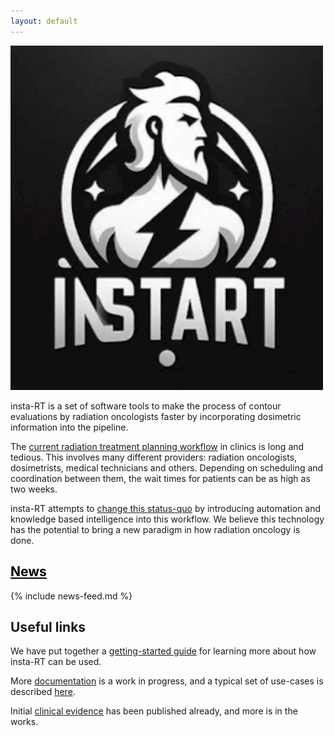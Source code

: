 ```yaml
---
layout: default
---
```


<style>
.center-content {
    text-align: center;
}

.logo {
    border: unset;
    box-shadow: unset;
    width: 500px;
}

.left-content {
    text-align: left;
}
}
</style>

<div class="center-content"></div>
<img class="logo" src="/assets/images/instart-logo.png" alt="insta-RT logo">
<div class="left-content"></div>

insta-RT is a set of software tools to make the process of contour evaluations by radiation oncologists faster by incorporating dosimetric information into the pipeline.

The [current radiation treatment planning workflow](./current-workflow.html) in clinics is long and tedious. This involves many different providers: radiation oncologists, dosimetrists, medical technicians and others. Depending on scheduling and coordination between them, the wait times for patients can be as high as two weeks. 

insta-RT attempts to [change this status-quo](./features.html) by introducing automation and knowledge based intelligence into this workflow. We believe this technology has the potential to bring a new paradigm in how radiation oncology is done.

## [News](news.md)

<style>
h2 a {
   color: black;
}
</style>

{% include news-feed.md %}

## Useful links

We have put together a [getting-started guide](./tutorials.html) for learning more about how insta-RT can be used.

More [documentation](./documentation.html) is a work in progress, and a typical set of use-cases is described [here](./use-cases.html).

Initial [clinical evidence](./publications.html) has been published already, and more is in the works.
